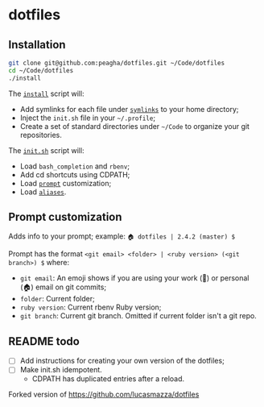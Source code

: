 # dotfiles

## Installation

```sh
git clone git@github.com:peagha/dotfiles.git ~/Code/dotfiles
cd ~/Code/dotfiles
./install
```

The [`install`](install) script will:

* Add symlinks for each file under [`symlinks`](symlinks) to your home directory;
* Inject the `init.sh` file in your `~/.profile`;
* Create a set of standard directories under `~/Code` to organize your git repositories.

The [`init.sh`](init.sh) script will:
* Load `bash_completion` and `rbenv`;
* Add cd shortcuts using CDPATH;
* Load [`prompt`](scripts/prompt.sh) customization;
* Load [`aliases`](scripts/aliases.sh).

## Prompt customization
Adds info to your prompt; example: `🏠 dotfiles | 2.4.2 (master) $`

Prompt has the format `<git email> <folder> | <ruby version> (<git branch>) $` where:
* `git email`: An emoji shows if you are using your work (🏢) or personal (🏠) email on git commits;
* `folder`: Current folder;
* `ruby version`: Current rbenv Ruby version;
* `git branch`: Current git branch. Omitted if current folder isn't a git repo.

## README todo
* [ ] Add instructions for creating your own version of the dotfiles;
* [ ] Make init.sh idempotent.
  * CDPATH has duplicated entries after a reload.

Forked version of https://github.com/lucasmazza/dotfiles
